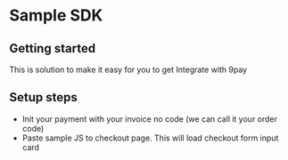 # Sample SDK



## Getting started

This is solution to make it easy for you to get Integrate with 9pay

## Setup steps

- Init your payment with your invoice no code (we can call it your order code)
- Paste sample JS to checkout page. This will load checkout form input card
